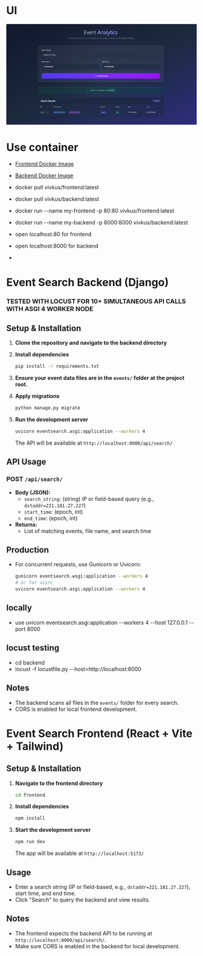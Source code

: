 # UI
![Events Example](events.png)

# Use container

- [Frontend Docker Image](https://hub.docker.com/r/vivkus/frontend)
- [Backend Docker Image](https://hub.docker.com/r/vivkus/backend)
- docker pull vivkus/frontend:latest
- docker pull vivkus/backend:latest
- docker run --name my-frontend -p 80:80 vivkus/frontend:latest
- docker run --name my-backend -p 8000:8000 vivkus/backend:latest
- open localhost:80 for frontend
- open localhost:8000 for backend

- 


# Event Search Backend (Django)


### TESTED WITH LOCUST FOR 10+ SIMULTANEOUS API CALLS WITH ASGI 4 WORKER NODE


## Setup & Installation



1. **Clone the repository and navigate to the backend directory**

2. **Install dependencies**
   ```bash
   pip install -r requirements.txt
   ```

3. **Ensure your event data files are in the `events/` folder at the project root.**

4. **Apply migrations**
   ```bash
   python manage.py migrate
   ```

5. **Run the development server**
   ```bash
   uvicorn eventsearch.asgi:application --workers 4
   ```
   The API will be available at `http://localhost:8000/api/search/`

## API Usage

### POST `/api/search/`
- **Body (JSON):**
  - `search_string`: (string) IP or field-based query (e.g., `dstaddr=221.181.27.227`)
  - `start_time`: (epoch, int)
  - `end_time`: (epoch, int)
- **Returns:**
  - List of matching events, file name, and search time

## Production
- For concurrent requests, use Gunicorn or Uvicorn:
  ```bash
  gunicorn eventsearch.wsgi:application --workers 4
  # or for async
  uvicorn eventsearch.asgi:application --workers 4
  ```
## locally
- use uvicorn eventsearch.asgi:application --workers 4 --host 127.0.0.1 --port 8000

## locust testing
- cd backend
- locust -f locustfile.py --host=http://localhost:8000       


## Notes
- The backend scans all files in the `events/` folder for every search.
- CORS is enabled for local frontend development. 



# Event Search Frontend (React + Vite + Tailwind)

## Setup & Installation

1. **Navigate to the frontend directory**
   ```bash
   cd frontend
   ```

2. **Install dependencies**
   ```bash
   npm install
   ```

3. **Start the development server**
   ```bash
   npm run dev
   ```
   The app will be available at `http://localhost:5173/`

## Usage
- Enter a search string (IP or field-based, e.g., `dstaddr=221.181.27.227`), start time, and end time.
- Click "Search" to query the backend and view results.

## Notes
- The frontend expects the backend API to be running at `http://localhost:8000/api/search/`.
- Make sure CORS is enabled in the backend for local development.
